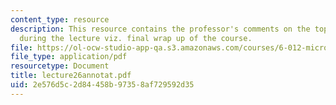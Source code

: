 ```yaml
---
content_type: resource
description: This resource contains the professor's comments on the topics covered
  during the lecture viz. final wrap up of the course.
file: https://ol-ocw-studio-app-qa.s3.amazonaws.com/courses/6-012-microelectronic-devices-and-circuits-fall-2005/2e576d5c2d84458b97358af729592d35_lecture26annotat.pdf
file_type: application/pdf
resourcetype: Document
title: lecture26annotat.pdf
uid: 2e576d5c-2d84-458b-9735-8af729592d35
---
```

